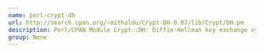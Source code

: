 ```yaml
---
name: perl-crypt-dh
url: http://search.cpan.org/~mithaldu/Crypt-DH-0.07/lib/Crypt/DH.pm
description: Perl/CPAN Module Crypt::DH: Diffie-Hellman key exchange system.
group: None
---
```

